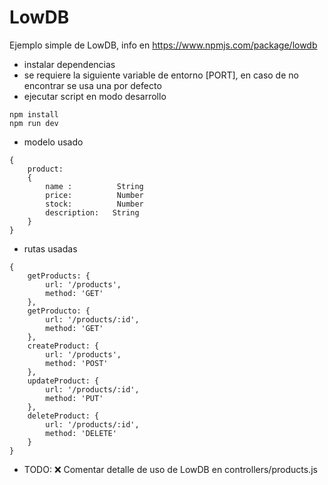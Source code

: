 # LowDB

Ejemplo simple de LowDB, info en https://www.npmjs.com/package/lowdb


- instalar dependencias
- se requiere la siguiente variable de entorno [PORT], en caso de no encontrar se usa una por defecto
- ejecutar script en modo desarrollo
```
npm install
npm run dev
```

- modelo usado
```
{
    product: 
    {
        name :          String
        price:          Number
        stock:          Number
        description:   String
    }
}
```
- rutas usadas
```
{
    getProducts: {
        url: '/products',
        method: 'GET'
    },
    getProducto: {
        url: '/products/:id',
        method: 'GET'
    },
    createProduct: {
        url: '/products',
        method: 'POST'
    },
    updateProduct: {
        url: '/products/:id',
        method: 'PUT'
    },
    deleteProduct: {
        url: '/products/:id',
        method: 'DELETE'
    }
}
```
- TODO: ❌ Comentar detalle de uso de LowDB en controllers/products.js